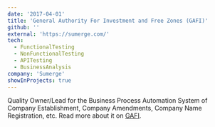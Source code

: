 ```yaml
---
date: '2017-04-01'
title: 'General Authority For Investment and Free Zones (GAFI)'
github: ''
external: 'https://sumerge.com/'
tech:
  - FunctionalTesting
  - NonFunctionalTesting
  - APITesting
  - BusinessAnalysis
company: 'Sumerge'
showInProjects: true
---
```


Quality Owner/Lead for the Business Process Automation System of Company Establishment, Company Amendments, Company Name Registration, etc. Read more about it on [GAFI](https://www.gafi.gov.eg/English).

